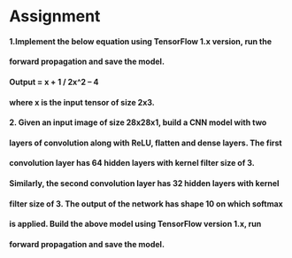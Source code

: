 # Assignment

#### 1.Implement the below equation using TensorFlow 1.x version, run the
#### forward propagation and save the model.
#### Output = x + 1 / 2x^2 – 4
#### where x is the input tensor of size 2x3.


#### 2. Given an input image of size 28x28x1, build a CNN model with two
#### layers of convolution along with ReLU, flatten and dense layers. The first
#### convolution layer has 64 hidden layers with kernel filter size of 3.
#### Similarly, the second convolution layer has 32 hidden layers with kernel
#### filter size of 3. The output of the network has shape 10 on which softmax
#### is applied. Build the above model using TensorFlow version 1.x, run
#### forward propagation and save the model.
